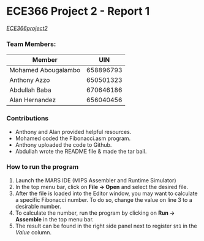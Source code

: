 # ECE366 Project 2 - Report 1

[*ECE366project2*](https://github.com/AzzoAnthony/ECE366project2)

### Team Members:

| Member | UIN |
| --- | --- |
| Mohamed Abougalambo | 658896793 |
| Anthony Azzo | 650501323 |
| Abdullah Baba | 670646186 |
| Alan Hernandez | 656040456 |

### Contributions
- Anthony and Alan provided helpful resources.
- Mohamed coded the Fibonacci.asm program.
- Anthony uploaded the code to Github.
- Abdullah wrote the README file & made the tar ball.

### How to run the program
1. Launch the MARS IDE (MIPS Assembler and Runtime Simulator)
2. In the top menu bar, click on **File -> Open** and select the desired file.
3. After the file is loaded into the Editor window, you may want to calculate a specific Fibonacci number. To do so, change the value on line 3 to a desirable number.
4. To calculate the number, run the program by clicking on **Run -> Assemble** in the top menu bar.
5. The result can be found in the right side panel next to register `$t1` in the *Value* column.
